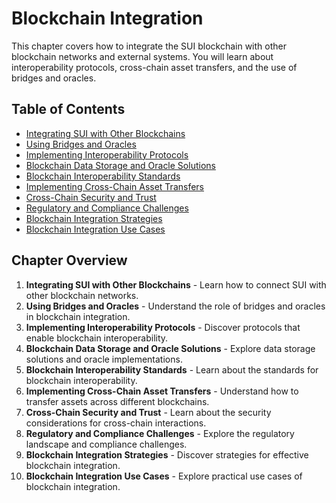# Blockchain Integration

This chapter covers how to integrate the SUI blockchain with other blockchain networks and external systems. You will learn about interoperability protocols, cross-chain asset transfers, and the use of bridges and oracles.

## Table of Contents
- [Integrating SUI with Other Blockchains](01_Integrating_SUI_with_Other_Blockchains.md)
- [Using Bridges and Oracles](02_Using_Bridges_and_Oracles.md)
- [Implementing Interoperability Protocols](03_Implementing_Interoperability_Protocols.md)
- [Blockchain Data Storage and Oracle Solutions](04_Blockchain_Data_Storage_and_Oracle_Solutions.md)
- [Blockchain Interoperability Standards](05_Blockchain_Interoperability_Standards.md)
- [Implementing Cross-Chain Asset Transfers](06_Implementing_Cross-Chain_Assets_Transfers.md)
- [Cross-Chain Security and Trust](07_Cross-Chain_Security_and_Trust.md)
- [Regulatory and Compliance Challenges](08_Regulatory_and_Compliance_Challenges.md)
- [Blockchain Integration Strategies](09_Blockchain_Integration_Strategies.md)
- [Blockchain Integration Use Cases](10_Blockchain_Integration_Use_Cases.md)

## Chapter Overview

1. **Integrating SUI with Other Blockchains** - Learn how to connect SUI with other blockchain networks.
2. **Using Bridges and Oracles** - Understand the role of bridges and oracles in blockchain integration.
3. **Implementing Interoperability Protocols** - Discover protocols that enable blockchain interoperability.
4. **Blockchain Data Storage and Oracle Solutions** - Explore data storage solutions and oracle implementations.
5. **Blockchain Interoperability Standards** - Learn about the standards for blockchain interoperability.
6. **Implementing Cross-Chain Asset Transfers** - Understand how to transfer assets across different blockchains.
7. **Cross-Chain Security and Trust** - Learn about the security considerations for cross-chain interactions.
8. **Regulatory and Compliance Challenges** - Explore the regulatory landscape and compliance challenges.
9. **Blockchain Integration Strategies** - Discover strategies for effective blockchain integration.
10. **Blockchain Integration Use Cases** - Explore practical use cases of blockchain integration.
